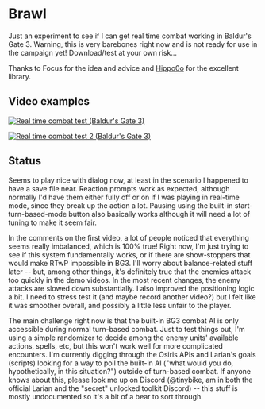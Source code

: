 # Brawl

Just an experiment to see if I can get real time combat working in Baldur's Gate 3.  Warning, this is very barebones right now and is not ready for use in the campaign yet!  Download/test at your own risk...

Thanks to Focus for the idea and advice and [Hippo0o](https://github.com/Hippo0o) for the excellent library.

## Video examples

[![Real time combat test (Baldur's Gate 3)](https://img.youtube.com/vi/nEBW4qIW28c/0.jpg)](https://www.youtube.com/watch?v=nEBW4qIW28c)

[![Real time combat test 2 (Baldur's Gate 3)](https://img.youtube.com/vi/ikxgAcxSv50/0.jpg)](https://www.youtube.com/watch?v=ikxgAcxSv50)

## Status

Seems to play nice with dialog now, at least in the scenario I happened to have a save file near.  Reaction prompts work as expected, although normally I'd have them either fully off or on if I was playing in real-time mode, since they break up the action a lot.  Pausing using the built-in start-turn-based-mode button also basically works although it will need a lot of tuning to make it seem fair.

In the comments on the first video, a lot of people noticed that everything seems really imbalanced, which is 100% true!  Right now, I'm just trying to see if this system fundamentally works, or if there are show-stoppers that would make RTwP impossible in BG3.  I'll worry about balance-related stuff later -- but, among other things, it's definitely true that the enemies attack too quickly in the demo videos.  In the most recent changes, the enemy attacks are slowed down substantially.  I also improved the positioning logic a bit.  I need to stress test it (and maybe record another video?) but I felt like it was smoother overall, and possibly a little less unfair to the player.

The main challenge right now is that the built-in BG3 combat AI is only accessible during normal turn-based combat.  Just to test things out, I'm using a simple randomizer to decide among the enemy units' available actions, spells, etc, but this won't work well for more complicated encounters.  I'm currently digging through the Osiris APIs and Larian's goals (scripts) looking for a way to poll the built-in AI ("what would you do, hypothetically, in this situation?") outside of turn-based combat.  If anyone knows about this, please look me up on Discord (@tinybike, am in both the official Larian and the "secret" unlocked toolkit Discord) -- this stuff is mostly undocumented so it's a bit of a bear to sort through.
